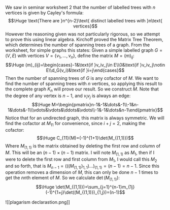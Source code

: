 We saw in seminar worksheet 2 that the number of labelled trees with $n$ vertices is given by Cayley's formula:$$\Huge \text{There are }n^{n-2}\text{ distinct labelled trees with }n\text{ vertices}$$However the reasoning given was not particularly rigorous, so we attempt to prove this using linear algebra. Kirchoff proved the Matrix Tree Theorem, which determines the number of spanning trees of a graph. From the worksheet, for simple graphs this states: Given a simple labelled graph $G=(V,E)$ with vertices $V=\{v_1,\dots,v_n\}$, define the matrix $M=(m)_{ij}$:$$\Huge (m)_{ij}=\begin{cases}-1&\text{if }v_iv_j\in E\\0&\text{if }v_iv_j\notin E\\d_G(v_i)&\text{if }i=j\end{cases}$$Then the number of spanning trees of $G$ is any cofactor of $M$. We want to find the number of spanning trees with $n$ vertices, so applying this result to the complete graph $K_n$ will prove our result. So we construct $M$. Note that the degree of any vertex is $n-1$, and $v_iv_j$ is always an edge:$$\Huge M=\begin{pmatrix}n-1&-1&\dots&-1\\-1&n-1&\dots&-1\\\vdots&\vdots&\ddots&\vdots\\-1&-1&\dots&n-1\end{pmatrix}$$Notice that for an undirected graph, this matrix is always symmetric. We will find the cofactor at $M_{11}$ for convenience, since $i+j=2$, making the cofactor:$$\Huge C_{11}(M)=(-1)^{1+1}\det(M_{(1,1)})$$Where $M_{(1,1)}$ is the matrix obtained by deleting the first row and column of $M$. This will be an $(n-1)\times(n-1)$ matrix. I will note $M_{(1,1)}$ as $M_1$, then if I were to delete the first row and first column from $M_1$, I would call this $M_2$ and so forth, that is $M_{n-1}=(((M_{(1,1)})_{1,1})\dots)_{(1,1)}=(n-1)=n-1$. Since this operation removes a dimension of $M$, this can only be done $n-1$ times to get the $nn$th element of $M$. So we calculate $\det(M_{(1,1)})$:$$\Huge \det(M_{(1,1)})=\sum_{j=1}^{n-1}m_{1j}(-1)^{1+j}\det((M_{(1,1)})_{1,j})=(n-1)$$


![[plagarism declarastion.png]]